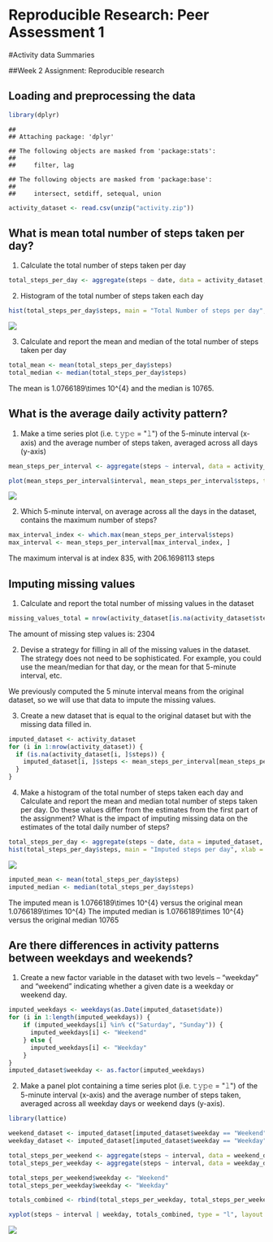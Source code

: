 # Reproducible Research: Peer Assessment 1
#Activity data Summaries

##Week 2 Assignment: Reproducible research

## Loading and preprocessing the data

```r
library(dplyr)
```

```
## 
## Attaching package: 'dplyr'
```

```
## The following objects are masked from 'package:stats':
## 
##     filter, lag
```

```
## The following objects are masked from 'package:base':
## 
##     intersect, setdiff, setequal, union
```

```r
activity_dataset <- read.csv(unzip("activity.zip"))
```


## What is mean total number of steps taken per day?
1. Calculate the total number of steps taken per day

```r
total_steps_per_day <- aggregate(steps ~ date, data = activity_dataset, sum, na.rm = TRUE)
```

2. Histogram of the total number of steps taken each day

```r
hist(total_steps_per_day$steps, main = "Total Number of steps per day", xlab = "Total steps per day", ylab = "Frequency", col = "blue")
```

![](PA1_template_files/figure-html/unnamed-chunk-3-1.png)<!-- -->

3. Calculate and report the mean and median of the total number of steps taken per day

```r
total_mean <- mean(total_steps_per_day$steps)
total_median <- median(total_steps_per_day$steps)
```
The mean is 1.0766189\times 10^{4} and the median is 10765.

## What is the average daily activity pattern?
1. Make a time series plot (i.e. 𝚝𝚢𝚙𝚎 = "𝚕") of the 5-minute interval (x-axis) and the average number of steps taken, averaged across all days (y-axis)

```r
mean_steps_per_interval <- aggregate(steps ~ interval, data = activity_dataset, mean, na.rm = TRUE)

plot(mean_steps_per_interval$interval, mean_steps_per_interval$steps, type = "l", main = "Average number of steps taken", xlab = "Interval", ylab = "Average Steps", col = "blue")
```

![](PA1_template_files/figure-html/unnamed-chunk-5-1.png)<!-- -->

2. Which 5-minute interval, on average across all the days in the dataset, contains the maximum number of steps?

```r
max_interval_index <- which.max(mean_steps_per_interval$steps)
max_interval <- mean_steps_per_interval[max_interval_index, ]
```
The maximum interval is at index 835, with 206.1698113 steps

## Imputing missing values
1. Calculate and report the total number of missing values in the dataset

```r
missing_values_total = nrow(activity_dataset[is.na(activity_dataset$steps), ])
```
The amount of missing step values is: 2304

2. Devise a strategy for filling in all of the missing values in the dataset. The strategy does not need to be sophisticated. For example, you could use the mean/median for that day, or the mean for that 5-minute interval, etc.

We previously computed the 5 minute interval means from the original dataset, so we will use that data to impute the missing values.

3. Create a new dataset that is equal to the original dataset but with the missing data filled in.

```r
imputed_dataset <- activity_dataset
for (i in 1:nrow(activity_dataset)) {
  if (is.na(activity_dataset[i, ]$steps)) {
    imputed_dataset[i, ]$steps <- mean_steps_per_interval[mean_steps_per_interval$interval == activity_dataset$interval[i], ]$steps
  }
}
```
4. Make a histogram of the total number of steps taken each day and Calculate and report the mean and median total number of steps taken per day. Do these values differ from the estimates from the first part of the assignment? What is the impact of imputing missing data on the estimates of the total daily number of steps?

```r
total_steps_per_day <- aggregate(steps ~ date, data = imputed_dataset, sum, na.rm = TRUE)
hist(total_steps_per_day$steps, main = "Imputed steps per day", xlab = "Total steps per day", col = "blue")
```

![](PA1_template_files/figure-html/unnamed-chunk-9-1.png)<!-- -->

```r
imputed_mean <- mean(total_steps_per_day$steps)
imputed_median <- median(total_steps_per_day$steps)
```
The imputed mean is 1.0766189\times 10^{4} versus the original mean 1.0766189\times 10^{4}
The imputed median is 1.0766189\times 10^{4} versus the original median 10765

## Are there differences in activity patterns between weekdays and weekends?
1. Create a new factor variable in the dataset with two levels – “weekday” and “weekend” indicating whether a given date is a weekday or weekend day.

```r
imputed_weekdays <- weekdays(as.Date(imputed_dataset$date))
for (i in 1:length(imputed_weekdays)) {
    if (imputed_weekdays[i] %in% c("Saturday", "Sunday")) {
      imputed_weekdays[i] <- "Weekend"
    } else { 
      imputed_weekdays[i] <- "Weekday"
    }
}
imputed_dataset$weekday <- as.factor(imputed_weekdays)
```
2. Make a panel plot containing a time series plot (i.e. 𝚝𝚢𝚙𝚎 = "𝚕") of the 5-minute interval (x-axis) and the average number of steps taken, averaged across all weekday days or weekend days (y-axis). 


```r
library(lattice)

weekend_dataset <- imputed_dataset[imputed_dataset$weekday == "Weekend", ]
weekday_dataset <- imputed_dataset[imputed_dataset$weekday == "Weekday", ]

total_steps_per_weekend <- aggregate(steps ~ interval, data = weekend_dataset, mean, na.rm = TRUE)
total_steps_per_weekday <- aggregate(steps ~ interval, data = weekday_dataset, mean, na.rm = TRUE)

total_steps_per_weekend$weekday <- "Weekend"
total_steps_per_weekday$weekday <- "Weekday"

totals_combined <- rbind(total_steps_per_weekday, total_steps_per_weekend)

xyplot(steps ~ interval | weekday, totals_combined, type = "l", layout = c(1, 2), xlab = "Interval", ylab = "Steps Amount")
```

![](PA1_template_files/figure-html/unnamed-chunk-11-1.png)<!-- -->




